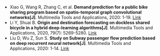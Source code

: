 * Xiao G, Wang R, Zhang C, et al. <b>Demand prediction for a public bike sharing program based on spatio-temporal graph convolutional networks[J]</b>. Multimedia Tools and Applications, 2020: 1-19. [Link](https://link.springer.com/article/10.1007/s11042-020-08803-y)
* Li Y, Shuai B. <b>Origin and destination forecasting on dockless shared bicycle in a hybrid deep-learning algorithms[J]</b>. Multimedia Tools and Applications, 2020, 79(7): 5269-5280. [Link](https://link.springer.com/article/10.1007/s11042-018-6374-x)
* Liu D, Wu Z, Sun S. <b>Study on Subway passenger flow prediction based on deep recurrent neural network[J]</b>. Multimedia Tools and Applications, 2020: 1-14. [Link](https://link.springer.com/article/10.1007/s11042-020-09088-x)